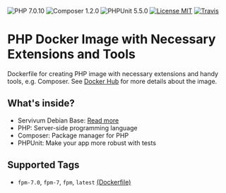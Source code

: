 ![PHP 7.0.10](https://img.shields.io/badge/PHP-7.0.10-brightgreen.svg?style=flat-square) ![Composer 1.2.0](https://img.shields.io/badge/Composer-1.1.3-brightgreen.svg?style=flat-square) ![PHPUnit 5.5.0](https://img.shields.io/badge/PHPUnit-5.5.0-brightgreen.svg?style=flat-square) [![License MIT](https://img.shields.io/badge/license-MIT-blue.svg?style=flat-square)](https://opensource.org/licenses/MIT) [![Travis](https://img.shields.io/travis/servivum/docker-php.svg?style=flat-square)](https://travis-ci.org/servivum/docker-php)

# PHP Docker Image with Necessary Extensions and Tools

Dockerfile for creating PHP image with necessary extensions and handy tools, e.g. Composer. See 
[Docker Hub](https://hub.docker.com/r/servivum/php) for more details about the image.

## What's inside?

- Servivum Debian Base: [Read more](https://github.com/servivum/docker-debian)
- PHP: Server-side programming language
- Composer: Package manager for PHP
- PHPUnit: Make your app more robust with tests

## Supported Tags

- `fpm-7.0`, `fpm-7`, `fpm`, `latest` [(Dockerfile)](https://github.com/servivum/docker-php)